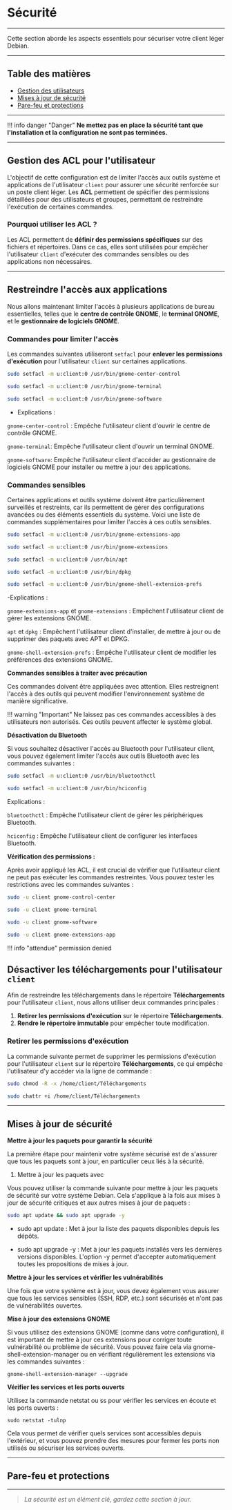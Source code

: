 # Sécurité

---

Cette section aborde les aspects essentiels pour sécuriser votre client léger Debian.

---

## Table des matières

- [Gestion des utilisateurs](#gestion-des-utilisateurs)  
- [Mises à jour de sécurité](#mises-à-jour-de-sécurité)  
- [Pare-feu et protections](#pare-feu-et-protections)  

---
!!! info danger "Danger"
     **Ne mettez pas en place la sécurité tant que l'installation et la configuration ne sont pas terminées.**

---

## Gestion des ACL pour l'utilisateur

L'objectif de cette configuration est de limiter l'accès aux outils système et applications de l'utilisateur `client` pour assurer une sécurité renforcée sur un poste client léger. Les **ACL** permettent de spécifier des permissions détaillées pour des utilisateurs et groupes, permettant de restreindre l'exécution de certaines commandes.

### Pourquoi utiliser les ACL ?
Les ACL permettent de **définir des permissions spécifiques** sur des fichiers et répertoires. Dans ce cas, elles sont utilisées pour empêcher l'utilisateur `client` d'exécuter des commandes sensibles ou des applications non nécessaires.

---

## Restreindre l'accès aux applications

Nous allons maintenant limiter l'accès à plusieurs applications de bureau essentielles, telles que le **centre de contrôle GNOME**, le **terminal GNOME**, et le **gestionnaire de logiciels GNOME**.

### Commandes pour limiter l'accès

Les commandes suivantes utiliseront `setfacl` pour **enlever les permissions d'exécution** pour l'utilisateur `client` sur certaines applications.

```bash
sudo setfacl -m u:client:0 /usr/bin/gnome-center-control

sudo setfacl -m u:client:0 /usr/bin/gnome-terminal

sudo setfacl -m u:client:0 /usr/bin/gnome-software
```

- Explications :

`gnome-center-control` : Empêche l'utilisateur client d'ouvrir le centre de contrôle GNOME.

`gnome-terminal`: Empêche l'utilisateur client d'ouvrir un terminal GNOME.

`gnome-software`: Empêche l'utilisateur client d'accéder au gestionnaire de logiciels GNOME pour installer ou mettre à jour des applications.


### Commandes sensibles

Certaines applications et outils système doivent être particulièrement surveillés et restreints, car ils permettent de gérer des configurations avancées ou des éléments essentiels du système. Voici une liste de commandes supplémentaires pour limiter l'accès à ces outils sensibles.

```bash
sudo setfacl -m u:client:0 /usr/bin/gnome-extensions-app

sudo setfacl -m u:client:0 /usr/bin/gnome-extensions

sudo setfacl -m u:client:0 /usr/bin/apt

sudo setfacl -m u:client:0 /usr/bin/dpkg

sudo setfacl -m u:client:0 /usr/bin/gnome-shell-extension-prefs
```

-Explications :

`gnome-extensions-app` et `gnome-extensions` : Empêchent l'utilisateur client de gérer les extensions GNOME.

`apt` et `dpkg` : Empêchent l'utilisateur client d'installer, de mettre à jour ou de supprimer des paquets avec APT et DPKG.

`gnome-shell-extension-prefs` : Empêche l'utilisateur client de modifier les préférences des extensions GNOME.

**Commandes sensibles à traiter avec précaution**

Ces commandes doivent être appliquées avec attention. Elles restreignent l'accès à des outils qui peuvent modifier l'environnement système de manière significative.

!!! warning "Important"
    Ne laissez pas ces commandes accessibles à des utilisateurs non autorisés. Ces outils peuvent affecter le système global.


**Désactivation du Bluetooth**

Si vous souhaitez désactiver l'accès au Bluetooth pour l'utilisateur client, vous pouvez également limiter l'accès aux outils Bluetooth avec les commandes suivantes :

```bash
sudo setfacl -m u:client:0 /usr/bin/bluetoothctl

sudo setfacl -m u:client:0 /usr/bin/hciconfig
```

Explications :

`bluetoothctl` : Empêche l'utilisateur client de gérer les périphériques Bluetooth.

`hciconfig` : Empêche l'utilisateur client de configurer les interfaces Bluetooth.


**Vérification des permissions :**

Après avoir appliqué les ACL, il est crucial de vérifier que l'utilisateur client ne peut pas exécuter les commandes restreintes. Vous pouvez tester les restrictions avec les commandes suivantes :

```bash
sudo -u client gnome-control-center

sudo -u client gnome-terminal

sudo -u client gnome-software

sudo -u client gnome-extensions-app
```

!!! info "attendue"
    permission denied


## Désactiver les téléchargements pour l'utilisateur `client`

Afin de restreindre les téléchargements dans le répertoire **Téléchargements** pour l'utilisateur `client`, nous allons utiliser deux commandes principales :

1. **Retirer les permissions d'exécution** sur le répertoire **Téléchargements**.
2. **Rendre le répertoire immutable** pour empêcher toute modification.

### Retirer les permissions d'exécution

La commande suivante permet de supprimer les permissions d'exécution pour l'utilisateur `client` sur le répertoire **Téléchargements**, ce qui empêche l'utilisateur d'y accéder via la ligne de commande :

```bash
sudo chmod -R -x /home/client/Téléchargements

sudo chattr +i /home/client/Téléchargements
```

---


## Mises à jour de sécurité

**Mettre à jour les paquets pour garantir la sécurité**

La première étape pour maintenir votre système sécurisé est de s'assurer que tous les paquets sont à jour, en particulier ceux liés à la sécurité.

1. Mettre à jour les paquets avec 

Vous pouvez utiliser la commande suivante pour mettre à jour les paquets de sécurité sur votre système Debian. Cela s'applique à la fois aux mises à jour de sécurité critiques et aux autres mises à jour de paquets :

```bash
sudo apt update && sudo apt upgrade -y
```

- sudo apt update : Met à jour la liste des paquets disponibles depuis les dépôts.

- sudo apt upgrade -y : Met à jour les paquets installés vers les dernières versions disponibles. L'option -y permet d'accepter automatiquement toutes les propositions de mises à jour.


**Mettre à jour les services et vérifier les vulnérabilités**

Une fois que votre système est à jour, vous devez également vous assurer que tous les services sensibles (SSH, RDP, etc.) sont sécurisés et n'ont pas de vulnérabilités ouvertes.

**Mise à jour des extensions GNOME**

Si vous utilisez des extensions GNOME (comme dans votre configuration), il est important de mettre à jour ces extensions pour corriger toute vulnérabilité ou problème de sécurité. Vous pouvez faire cela via gnome-shell-extension-manager ou en vérifiant régulièrement les extensions via les commandes suivantes :

`gnome-shell-extension-manager --upgrade`

**Vérifier les services et les ports ouverts**

Utilisez la commande netstat ou ss pour vérifier les services en écoute et les ports ouverts :

`sudo netstat -tulnp`

Cela vous permet de vérifier quels services sont accessibles depuis l'extérieur, et vous pouvez prendre des mesures pour fermer les ports non utilisés ou sécuriser les services ouverts.

---

## Pare-feu et protections

<!-- Contenu à venir -->

---

> *La sécurité est un élément clé, gardez cette section à jour.*
